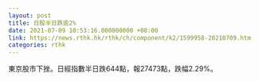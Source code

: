 ```yaml
---
layout: post
title: 日股半日跌逾2%
date: 2021-07-09 10:53:16.000000000 +08:00
link: https://news.rthk.hk/rthk/ch/component/k2/1599958-20210709.htm
categories: rthk
---
```


東京股市下挫。日經指數半日跌644點，報27473點，跌幅2.29%。
